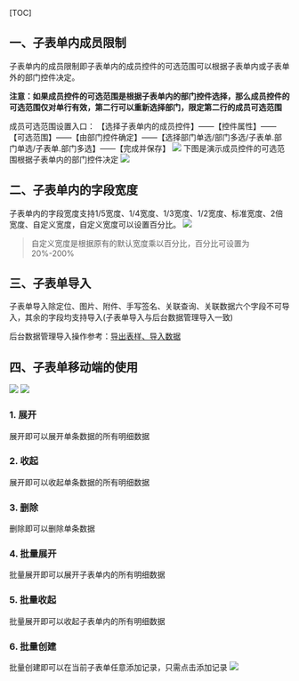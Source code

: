[TOC]
## 一、子表单内成员限制
子表单内的成员限制即子表单内的成员控件的可选范围可以根据子表单内或子表单外的部门控件决定。

**注意：如果成员控件的可选范围是根据子表单内的部门控件选择，那么成员控件的可选范围仅对单行有效，第二行可以重新选择部门，限定第二行的成员可选范围**

成员可选范围设置入口：
【选择子表单内的成员控件】——【控件属性】——【可选范围】——【由部门控件确定】——【选择部门单选/部门多选/子表单.部门单选/子表单.部门多选】——【完成并保存】
![](http://docfiles.baibaoyun.com/loRyX0FwG6KD5uz7UmtLFUXDyfRl)
下图是演示成员控件的可选范围根据子表单内的部门控件决定
![](http://docfiles.baibaoyun.com/lvAfjAXR9o48PjiAMNCl-kMHm3GX)


## 二、子表单内的字段宽度
子表单内的字段宽度支持1/5宽度、1/4宽度、1/3宽度、1/2宽度、标准宽度、2倍宽度、自定义宽度，自定义宽度可以设置百分比。
![](http://docfiles.baibaoyun.com/Fo3Lcs77wMikFZOi0JEtR1enJ8Bs)


>自定义宽度是根据原有的默认宽度乘以百分比，百分比可设置为20%-200%



## 三、子表单导入
子表单导入除定位、图片、附件、手写签名、关联查询、关联数据六个字段不可导入，其余的字段均支持导入(子表单导入与后台数据管理导入一致)

后台数据管理导入操作参考：[导出表样、导入数据](https://doc.baibaoyun.com/doc/10137)



## 四、子表单移动端的使用
![](http://docfiles.baibaoyun.com/FsN0j4OEOTl4v1W8SruvpctFMPQI)
![](http://docfiles.baibaoyun.com/Fi3wVAObpHWqxJdPkUMpsnTcj331)
### 1. 展开
展开即可以展开单条数据的所有明细数据

### 2. 收起
展开即可以收起单条数据的所有明细数据


### 3. 删除
删除即可以删除单条数据

### 4. 批量展开
批量展开即可以展开子表单内的所有明细数据


### 5. 批量收起
批量展开即可以收起子表单内的所有明细数据

### 6. 批量创建
批量创建即可以在当前子表单任意添加记录，只需点击添加记录
![](http://docfiles.baibaoyun.com/FuFfBTuXyJ-ZecPBn-UxekHO_-cF)

